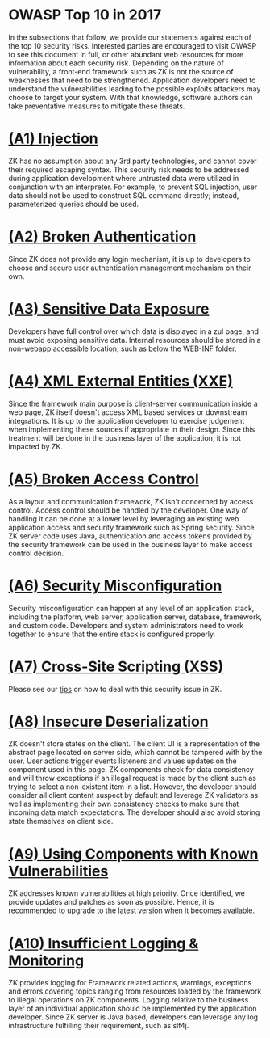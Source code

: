 # OWASP Top 10 in 2017

In the subsections that follow, we provide our statements against each
of the top 10 security risks. Interested parties are encouraged to visit
OWASP to see this document in full, or other abundant web resources for
more information about each security risk. Depending on the nature of
vulnerability, a front-end framework such as ZK is not the source of
weaknesses that need to be strengthened. Application developers need to
understand the vulnerabilities leading to the possible exploits
attackers may choose to target your system. With that knowledge,
software authors can take preventative measures to mitigate these
threats.

# [(A1) Injection](https://www.owasp.org/index.php/Top_10-2017_A1-Injection)

ZK has no assumption about any 3rd party technologies, and cannot cover
their required escaping syntax. This security risk needs to be addressed
during application development where untrusted data were utilized in
conjunction with an interpreter. For example, to prevent SQL injection,
user data should not be used to construct SQL command directly; instead,
parameterized queries should be used.

# [(A2) Broken Authentication](https://www.owasp.org/index.php/Top_10-2017_A2-Broken_Authentication)

Since ZK does not provide any login mechanism, it is up to developers to
choose and secure user authentication management mechanism on their own.

# [(A3) Sensitive Data Exposure](https://www.owasp.org/index.php/Top_10-2017_A3-Sensitive_Data_Exposure)

Developers have full control over which data is displayed in a zul page,
and must avoid exposing sensitive data. Internal resources should be
stored in a non-webapp accessible location, such as below the WEB-INF
folder.

# [(A4) XML External Entities (XXE)](https://www.owasp.org/index.php/Top_10-2017_A4-XML_External_Entities_(XXE))

Since the framework main purpose is client-server communication inside a
web page, ZK itself doesn't access XML based services or downstream
integrations. It is up to the application developer to exercise
judgement when implementing these sources if appropriate in their
design. Since this treatment will be done in the business layer of the
application, it is not impacted by ZK.

# [(A5) Broken Access Control](https://www.owasp.org/index.php/Top_10-2017_A5-Broken_Access_Control)

As a layout and communication framework, ZK isn't concerned by access
control. Access control should be handled by the developer. One way of
handling it can be done at a lower level by leveraging an existing web
application access and security framework such as Spring security. Since
ZK server code uses Java, authentication and access tokens provided by
the security framework can be used in the business layer to make access
control decision.

# [(A6) Security Misconfiguration](https://www.owasp.org/index.php/Top_10-2017_A6-Security_Misconfiguration)

Security misconfiguration can happen at any level of an application
stack, including the platform, web server, application server, database,
framework, and custom code. Developers and system administrators need to
work together to ensure that the entire stack is configured properly.

# [(A7) Cross-Site Scripting (XSS)](https://www.owasp.org/index.php/Top_10-2017_A7-Cross-Site_Scripting_(XSS))

Please see our
[tips](http://books.zkoss.org/wiki/ZK_Developer%27s_Reference/Security_Tips/Cross-site_scripting)
on how to deal with this security issue in ZK.

# [(A8) Insecure Deserialization](https://www.owasp.org/index.php/Top_10-2017_A8-Insecure_Deserialization)

ZK doesn't store states on the client. The client UI is a representation
of the abstract page located on server side, which cannot be tampered
with by the user. User actions trigger events listeners and values
updates on the component used in this page. ZK components check for data
consistency and will throw exceptions if an illegal request is made by
the client such as trying to select a non-existent item in a list.
However, the developer should consider all client content suspect by
default and leverage ZK validators as well as implementing their own
consistency checks to make sure that incoming data match expectations.
The developer should also avoid storing state themselves on client side.

# [(A9) Using Components with Known Vulnerabilities](https://www.owasp.org/index.php/Top_10-2017_A9-Using_Components_with_Known_Vulnerabilities)

ZK addresses known vulnerabilities at high priority. Once identified, we
provide updates and patches as soon as possible. Hence, it is
recommended to upgrade to the latest version when it becomes available.

# [(A10) Insufficient Logging & Monitoring](https://www.owasp.org/index.php/Top_10-2017_A10-Insufficient_Logging%26Monitoring)

ZK provides logging for Framework related actions, warnings, exceptions
and errors covering topics ranging from resources loaded by the
framework to illegal operations on ZK components. Logging relative to
the business layer of an individual application should be implemented by
the application developer. Since ZK server is Java based, developers can
leverage any log infrastructure fulfilling their requirement, such as
slf4j.

